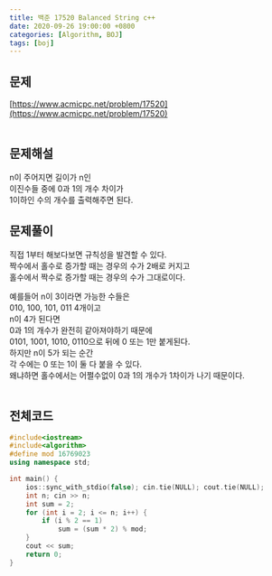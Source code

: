 ```yaml
---
title: 백준 17520 Balanced String c++
date: 2020-09-26 19:00:00 +0800
categories: [Algorithm, BOJ]
tags: [boj]
---
```


## 문제
[https://www.acmicpc.net/problem/17520](https://www.acmicpc.net/problem/17520)  
<br>

## 문제해설  
n이 주어지면 길이가 n인  
이진수들 중에 0과 1의 개수 차이가  
1이하인 수의 개수를 출력해주면 된다.
<br>

## 문제풀이  
직접 1부터 해보다보면 규칙성을 발견할 수 있다.  
짝수에서 홀수로 증가할 때는 경우의 수가 2배로 커지고  
홀수에서 짝수로 증가할 때는 경우의 수가 그대로이다.  

예를들어 n이 3이라면 가능한 수들은  
010, 100, 101, 011 4개이고  
n이 4가 된다면  
0과 1의 개수가 완전히 같아져야하기 때문에  
0101, 1001, 1010, 0110으로 뒤에 0 또는 1만 붙게된다.  
하지만 n이 5가 되는 순간  
각 수에는 0 또는 1이 둘 다 붙을 수 있다.  
왜냐하면 홀수에서는 어쩔수없이 0과 1의 개수가 1차이가 나기 때문이다.  
<br>


## 전체코드
```c++
#include<iostream>
#include<algorithm>
#define mod 16769023
using namespace std;

int main() {
	ios::sync_with_stdio(false); cin.tie(NULL); cout.tie(NULL);
	int n; cin >> n;
	int sum = 2;
	for (int i = 2; i <= n; i++) {
		if (i % 2 == 1)
			sum = (sum * 2) % mod;
	}
	cout << sum;
	return 0;
}
```